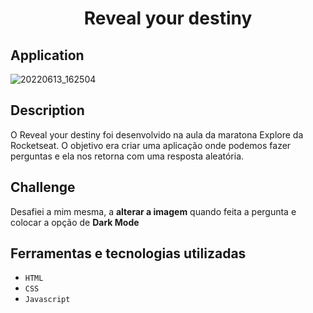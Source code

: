 <h1 align="center"> Reveal your destiny</h1>

## Application
![20220613_162504](https://user-images.githubusercontent.com/59830792/173429616-bc19bbe7-c10e-43e7-8953-89921bbaab86.gif)



## Description
O Reveal your destiny foi desenvolvido na aula da maratona Explore da Rocketseat. 
O objetivo era criar uma aplicação onde podemos fazer perguntas e ela nos retorna com uma resposta aleatória. 

## Challenge
Desafiei a mim mesma, a **alterar a imagem** quando feita a pergunta e colocar a opção de **Dark Mode**

## Ferramentas e tecnologias utilizadas
- `HTML`
- `CSS` 
- `Javascript`
